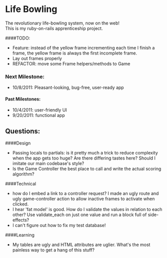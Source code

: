 # Life Bowling

The revolutionary life-bowling system, now on the web!  
This is my ruby-on-rails apprenticeship project.

####TODO:
* Feature: instead of the yellow frame incrementing 
each time I finish a frame, the yellow frame is always
the first incomplete frame.
* Lay out frames properly
* REFACTOR: move some Frame helpers/methods to Game

### Next Milestone:
* 10/8/2011: Pleasant-looking, bug-free, user-ready app

#### Past Milestones:
* 10/4/2011: user-friendly UI
* 9/20/2011: functional app

## Questions:
####Design
* Passing locals to partials: is it pretty much a trick to reduce complexity
when the app gets too huge?  Are there differing tastes here?  Should I imitate
our main codebase's style?
* Is the Game Controller the best place 
to call and write the actual scoring algorithm?

####Technical
* how do I embed a link to a controller request?  I made an
ugly route and ugly game-controller action to allow inactive frames to
activate when clicked.
* I hear 'fat model' is good.  How do I validate the values
in relation to each other?  Use validate_each on just one value
and run a block full of side-effects?
* I can't figure out how to fix my test database!

####Learning
* My tables are ugly and HTML attributes are uglier.
What's the most painless way to get a hang of this stuff?

